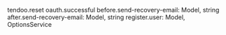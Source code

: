 tendoo.reset
oauth.successful
before.send-recovery-email: Model<User>, string
after.send-recovery-email: Model<User>, string
register.user: Model<User>, OptionsService